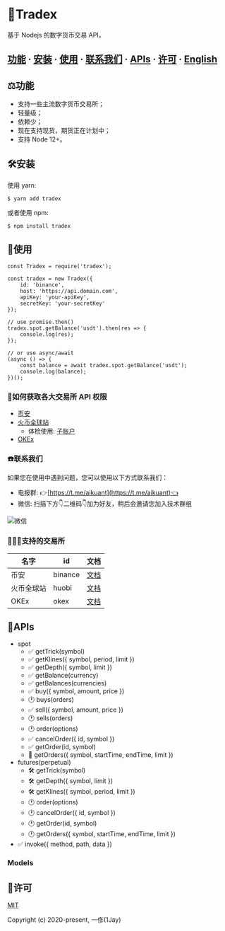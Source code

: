 # 💱Tradex
基于 Nodejs 的数字货币交易 API。

## [功能](#features) · [安装](#installing) · [使用](#useage) · [联系我们](#contact) · [APIs](#apis) · [许可](#license) · [English](./README.md)

## ⚖️功能 <a id="features"></a>
* 支持一些主流数字货币交易所；
* 轻量级；
* 依赖少；
* 现在支持现货，期货正在计划中；
* 支持 Node 12+。

## 🛠安装 <a id="installing"></a>
使用 yarn:

```
$ yarn add tradex
```

或者使用 npm:

```
$ npm install tradex
```

## 🎁使用 <a id="useage"></a>
```
const Tradex = require('tradex');

const tradex = new Tradex({
    id: 'binance',
    host: 'https://api.domain.com',
    apiKey: 'your-apiKey',
    secretKey: 'your-secretKey'
});

// use promise.then()
tradex.spot.getBalance('usdt').then(res => {
    console.log(res);
});

// or use async/await
(async () => {
    const balance = await tradex.spot.getBalance('usdt');
    console.log(balance);
})();
```

### 🔐如何获取各大交易所 API 权限
* [币安](https://www.binance.com/cn/usercenter/settings/api-management)
* [火币全球站](https://www.huobi.com/en-us/apikey/)
    * 体检使用: [子账户](https://account.huobi.com/en-us/subaccount/add)
* [OKEx](https://www.okex.com/account/users/myApi)

### ☎️联系我们 <a id="contact"></a>
如果您在使用中遇到问题，您可以使用以下方式联系我们：

* 电报群: 👉[https://t.me/aikuant](https://t.me/aikuant)👈
* 微信: 扫描下方👇二维码👇加为好友，稍后会邀请您加入技术群组

![微信](./static/wechat.png)

### 🏋🏻‍♂️支持的交易所

| 名字 | id | 文档 |
| ---- | ---- | ---- |
| 币安 | binance | [文档](https://binance-docs.github.io/apidocs/spot/en/) |
| 火币全球站 | huobi | [文档](https://huobiapi.github.io/docs/spot/v1/en/) |
| OKEx | okex | [文档](https://www.okex.com/docs/en/) |

## 📖APIs <a id="apis"></a>
* spot
    * ✅ getTrick(symbol)
    * ✅ getKlines({ symbol, period, limit })
    * ✅ getDepth({ symbol, limit })
    * ✅ getBalance(currency)
    * ✅ getBalances(currencies)
    * ✅ buy({ symbol, amount, price })
    * 🕐 buys(orders)
    * ✅ sell({ symbol, amount, price })
    * 🕐 sells(orders)
    * 🕐 order(options)
    * ✅ cancelOrder({ id, symbol })
    * ✅ getOrder(id, symbol)
    * 🚧 getOrders({ symbol, startTime, endTime, limit })
* futures(perpetual)
    * 🛠 getTrick(symbol)
    * 🛠 getDepth({ symbol, limit })
    * 🛠 getKlines({ symbol, period, limit })
    * 🕐 order(options)
    * 🕐 cancelOrder({ id, symbol })
    * 🕐 getOrder(id, symbol)
    * 🕐 getOrders({ symbol, startTime, endTime, limit })
* ✅ invoke({ method, path, data })

### Models

## 📄许可 <a id="license"></a>
[MIT](https://opensource.org/licenses/MIT)

Copyright (c) 2020-present, 一俢(1Jay)
